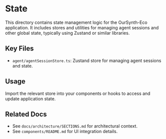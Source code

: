 # State

This directory contains state management logic for the OurSynth-Eco application. It includes stores and utilities for managing agent sessions and other global state, typically using Zustand or similar libraries.

## Key Files
- `agent/agentSessionStore.ts`: Zustand store for managing agent sessions and state.

## Usage
Import the relevant store into your components or hooks to access and update application state.

## Related Docs
- See `docs/architecture/SECTIONS.md` for architectural context.
- See `components/README.md` for UI integration details.
